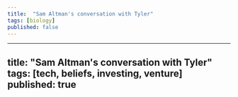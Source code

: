```yaml
---
title:  "Sam Altman's conversation with Tyler"
tags: [biology]
published: false
---
```


---
title:  "Sam Altman's conversation with Tyler"
tags: [tech, beliefs, investing, venture]
published: true
---
